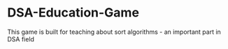 # DSA-Education-Game
This game is built for teaching about sort algorithms - an important part in DSA field
